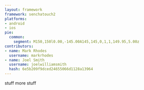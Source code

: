 ```yaml
---
layout: framework
framework: senchatouch2
platforms:
- android
- ios
pie:
  common:
    segment: M150,150l0.00,-145.00A145,145,0,1,1,149.95,5.00z
contributors:
- name: Mark Rhodes
  username: markrhodes
- name: Joel Smith
  username: joelwilliamsmith
  hash: 6e5b209f9dced24655066d1128a13964
---
```

stuff
more stuff
